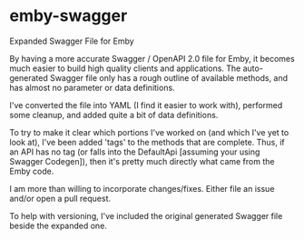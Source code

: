 # emby-swagger
Expanded Swagger File for Emby

By having a more accurate Swagger / OpenAPI 2.0 file for Emby, it becomes much easier to build high quality clients and applications. The auto-generated Swagger file only has a rough outline of available methods, and has almost no parameter or data definitions.

I've converted the file into YAML (I find it easier to work with), performed some cleanup, and added quite a bit of data definitions.

To try to make it clear which portions I've worked on (and which I've yet to look at), I've been added 'tags' to the methods that are complete. Thus, if an API has no tag (or falls into the DefaultApi [assuming your using Swagger Codegen]), then it's pretty much directly what came from the Emby code.

I am more than willing to incorporate changes/fixes. Either file an issue and/or open a pull request.

To help with versioning, I've included the original generated Swagger file beside the expanded one.